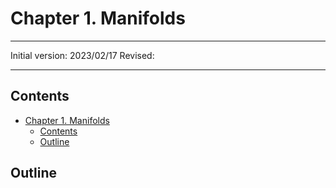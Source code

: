 # Chapter 1. Manifolds

---

Initial version: 2023/02/17
Revised:

---

## Contents

- [Chapter 1. Manifolds](#chapter-1-manifolds)
  - [Contents](#contents)
  - [Outline](#outline)

## Outline
